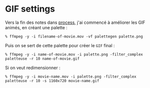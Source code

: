 # GIF settings
Vers la fin des notes dans [process](./), j'ai commencé à améliorer les GIF animés, en créant une palette :

```
% ffmpeg -y -i filename-of-movie.mov -vf palettegen palette.png
```

Puis on se sert de cette palette pour créer le `GIF` final :

```
% ffmpeg -y -i name-of-movie.mov -i palette.png -filter_complex paletteuse -r 10 name-of-movie.gif
```

Si on veut redimensionner :

```
% ffmpeg -y -i movie-name.mov -i palette.png -filter_complex paletteuse -r 10 -s 1160x720 movie-name.gif
```